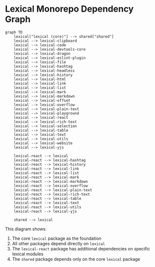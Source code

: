 # Lexical Monorepo Dependency Graph

```mermaid
graph TD
    lexical["lexical (core)"] --> shared["shared"]
    lexical --> lexical-clipboard
    lexical --> lexical-code
    lexical --> lexical-devtools-core
    lexical --> lexical-dragon
    lexical --> lexical-eslint-plugin
    lexical --> lexical-file
    lexical --> lexical-hashtag
    lexical --> lexical-headless
    lexical --> lexical-history
    lexical --> lexical-html
    lexical --> lexical-link
    lexical --> lexical-list
    lexical --> lexical-mark
    lexical --> lexical-markdown
    lexical --> lexical-offset
    lexical --> lexical-overflow
    lexical --> lexical-plain-text
    lexical --> lexical-playground
    lexical --> lexical-react
    lexical --> lexical-rich-text
    lexical --> lexical-selection
    lexical --> lexical-table
    lexical --> lexical-text
    lexical --> lexical-utils
    lexical --> lexical-website
    lexical --> lexical-yjs
    
    lexical-react --> lexical
    lexical-react --> lexical-hashtag
    lexical-react --> lexical-history
    lexical-react --> lexical-link
    lexical-react --> lexical-list
    lexical-react --> lexical-mark
    lexical-react --> lexical-markdown
    lexical-react --> lexical-overflow
    lexical-react --> lexical-plain-text
    lexical-react --> lexical-rich-text
    lexical-react --> lexical-table
    lexical-react --> lexical-text
    lexical-react --> lexical-utils
    lexical-react --> lexical-yjs
    
    shared --> lexical
```

This diagram shows:
1. The core `lexical` package as the foundation
2. All other packages depend directly on `lexical`
3. The `lexical-react` package has additional dependencies on specific lexical modules
4. The `shared` package depends only on the core `lexical` package
